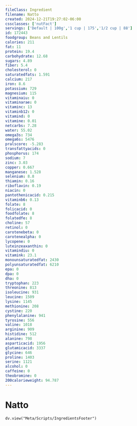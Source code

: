 ```yaml
---
fileClass: Ingredient
filename: Natto
created: 2024-12-21T19:27:02-06:00
cssclasses: ['nutFact']
servings: ['Default | 100g','1 cup | 175','1/2 cup | 88']
id: 172443
foodgroup: Beans and Lentils
calories: 211
fat: 11
protein: 19.4
carbohydrate: 12.68
sugars: 4.89
fiber: 5.4
cholesterol: 0
saturatedfats: 1.591
calcium: 217
iron: 8.6
potassium: 729
magnesium: 115
vitaminaiu: 0
vitaminarae: 0
vitaminc: 13
vitaminb12: 0
vitamind: 0
vitamine: 0.01
netcarbs: 7.28
water: 55.02
omega3s: 734
omega6s: 5476
pralscore: -5.283
transfattyacids: 0
phosphorus: 174
sodium: 7
zinc: 3.03
copper: 0.667
manganese: 1.528
selenium: 8.8
thiamin: 0.16
riboflavin: 0.19
niacin: 0
pantothenicacid: 0.215
vitaminb6: 0.13
folate: 8
folicacid: 0
foodfolate: 8
folatedfe: 8
choline: 57
retinol: 0
carotenebeta: 0
carotenealpha: 0
lycopene: 0
luteinzeaxanthin: 0
vitamindiu: 0
vitamink: 23.1
monounsaturatedfat: 2430
polyunsaturatedfat: 6210
epa: 0
dpa: 0
dha: 0
tryptophan: 223
threonine: 813
isoleucine: 931
leucine: 1509
lysine: 1145
methionine: 208
cystine: 220
phenylalanine: 941
tyrosine: 556
valine: 1018
arginine: 909
histidine: 512
alanine: 798
asparticacid: 1956
glutamicacid: 3337
glycine: 646
proline: 1403
serine: 1121
alcohol: 0
caffeine: 0
theobromine: 0
200calorieweight: 94.787
---
```


# Natto

```dataviewjs
dv.view("Meta/Scripts/IngredientsFooter")
```